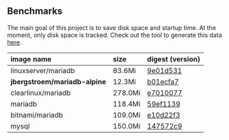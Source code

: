 ## Benchmarks

The main goal of this project is to save disk space and startup time.
At the moment, only disk space is tracked. Check out the tool to generate this data [here][1].

| image name                     | size    | digest (version)                                                                                                                                                           |
| :----------------------------- | :------ | :------------------------------------------------------------------------------------------------------------------------------------------------------------------------- |
| linuxserver/mariadb            | 83.6Mi  | [9e01d531](https://hub.docker.com/layers/linuxserver/mariadb/latest/images/sha256:9e01d531a25d272309f6eb80da1b13cce5f80c17cc5c834cebc16a926dc12b88?context=explore)        |
| **jbergstroem/mariadb-alpine** | 12.3Mi  | [b01ecfa7](https://hub.docker.com/layers/jbergstroem/mariadb-alpine/latest/images/sha256:b01ecfa73d8ec2374541065c37dc429f7ab3a5fb208196e7691c698c6a9d9037?context=explore) |
| clearlinux/mariadb             | 278.0Mi | [e7010077](https://hub.docker.com/layers/clearlinux/mariadb/latest/images/sha256:e7010077b93ec174b08d23bed943a746997f2a38263510361c7c94e9e0893462?context=explore)         |
| mariadb                        | 118.4Mi | [59ef1139](https://hub.docker.com/layers/library/mariadb/latest/images/sha256:59ef1139afa1ec26f98e316a8dbef657daf9f64f84e9378b190d1d7557ad2feb?context=explore)            |
| bitnami/mariadb                | 109.0Mi | [e10d22f3](https://hub.docker.com/layers/bitnami/mariadb/latest/images/sha256:e10d22f3f3348335a21da21bea92c6471be708c34e9ab244d1444740b06e2f5a?context=explore)            |
| mysql                          | 150.0Mi | [147572c9](https://hub.docker.com/layers/library/mysql/latest/images/sha256:147572c972192417add6f1cf65ea33edfd44086e461a3381601b53e1662f5d15?context=explore)              |

[1]: ../sh/generate-benchmark.sh